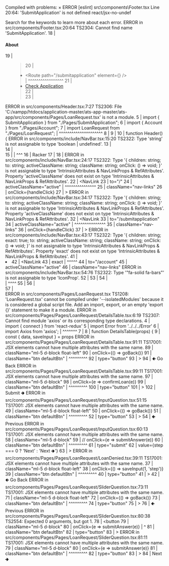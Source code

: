 Compiled with problems:
×
ERROR
[eslint] 
src\components\Footer.tsx
  Line 20:64:  'SubmitApplication' is not defined  react/jsx-no-undef

Search for the keywords to learn more about each error.
ERROR in src/components/Footer.tsx:20:64
TS2304: Cannot find name 'SubmitApplication'.
    18 |   	 			<h4>About</h4>
    19 |   	 			<ul>
  > 20 |   	 				<li><Routes><Route path="/submitapplication" element={<SubmitApplication />} /></Routes></li>
       |   	 				                                                       ^^^^^^^^^^^^^^^^^
    21 |   	 				<li><a href="#">Check Application</a></li>
    22 | 		
    23 |   	 			</ul>
ERROR in src/components/Header.tsx:7:27
TS2306: File 'C:/xampp/htdocs/application-master/ats-app-master/ats-app/src/components/Pages/LoanRequest.tsx' is not a module.
     5 | import { SubmitApplication } from "./Pages/SubmitApplication";
     6 | import { Account } from "./Pages/Account";
  >  7 | import  LoanRequest  from "./Pages/LoanRequest";
       |                           ^^^^^^^^^^^^^^^^^^^^^
     8 |
     9 |
    10 | function Header() {
ERROR in src/components/include/NavBar.tsx:15:20
TS2322: Type 'string' is not assignable to type 'boolean | undefined'.
    13 |       <nav className="navbar">
    14 |         <div className="nav-container">
  > 15 |           <NavLink end="/"  className="nav-logo">
       |                    ^^^
    16 |           Racker
    17 |             <i className="fas fa-code"></i>
    18 |           </NavLink>
ERROR in src/components/include/NavBar.tsx:24:17
TS2322: Type '{ children: string; to: string; activeClassName: string; className: string; onClick: () => void; }' is not assignable to type 'IntrinsicAttributes & NavLinkProps & RefAttributes<HTMLAnchorElement>'.
  Property 'activeClassName' does not exist on type 'IntrinsicAttributes & NavLinkProps & RefAttributes<HTMLAnchorElement>'.
    22 |               <NavLink
    23 |                 to="/" 
  > 24 |                 activeClassName="active"
       |                 ^^^^^^^^^^^^^^^
    25 |                 className="nav-links"
    26 |                 onClick={handleClick}
    27 |               >
ERROR in src/components/include/NavBar.tsx:34:17
TS2322: Type '{ children: string; to: string; activeClassName: string; className: string; onClick: () => void; }' is not assignable to type 'IntrinsicAttributes & NavLinkProps & RefAttributes<HTMLAnchorElement>'.
  Property 'activeClassName' does not exist on type 'IntrinsicAttributes & NavLinkProps & RefAttributes<HTMLAnchorElement>'.
    32 |               <NavLink
    33 |                 to="/submitapplication"
  > 34 |                 activeClassName="active"
       |                 ^^^^^^^^^^^^^^^
    35 |                 className="nav-links"
    36 |                 onClick={handleClick}
    37 |               >
ERROR in src/components/include/NavBar.tsx:43:17
TS2322: Type '{ children: string; exact: true; to: string; activeClassName: string; className: string; onClick: () => void; }' is not assignable to type 'IntrinsicAttributes & NavLinkProps & RefAttributes<HTMLAnchorElement>'.
  Property 'exact' does not exist on type 'IntrinsicAttributes & NavLinkProps & RefAttributes<HTMLAnchorElement>'.
    41 |             <li className="nav-item">
    42 |               <NavLink
  > 43 |                 exact
       |                 ^^^^^
    44 |                 to="/account"
    45 |                 activeClassName="active"
    46 |                 className="nav-links"
ERROR in src/components/include/NavBar.tsx:54:76
TS2322: Type '"fa-solid fa-bars"' is not assignable to type 'IconProp'.
    52 |
    53 |           </ul>
  > 54 |           <div className="nav-icon" onClick={handleClick}><FontAwesomeIcon icon="fa-solid fa-bars" />
       |                                                                            ^^^^
    55 |             <i className="fas fa-bars"></i>
    56 |           </div>
    57 |         </div>
ERROR in src/components/Pages/LoanRequest.tsx
TS1208: 'LoanRequest.tsx' cannot be compiled under '--isolatedModules' because it is considered a global script file. Add an import, export, or an empty 'export {}' statement to make it a module.
ERROR in src/components/Pages/Pages/LoanRequest/DetailsTable.tsx:6:19
TS2307: Cannot find module 'axios' or its corresponding type declarations.
    4 | import { connect } from 'react-redux'
    5 | import Error from '../../../Error'
  > 6 | import Axios from 'axios';
      |                   ^^^^^^^
    7 |
    8 | function DetailsTable(props) {
    9 |   const { data, saveInput } = props
ERROR in src/components/Pages/Pages/LoanRequest/DetailsTable.tsx:91:11
TS17001: JSX elements cannot have multiple attributes with the same name.
    89 |           className="ml-5 d-block float-left"
    90 |           onClick={() => goBack()}
  > 91 |           className="btn defaultBtn"
       |           ^^^^^^^^^
    92 |           type="button"
    93 |         >
    94 |           🢀 Go Back
ERROR in src/components/Pages/Pages/LoanRequest/DetailsTable.tsx:99:11
TS17001: JSX elements cannot have multiple attributes with the same name.
     97 |           className="ml-5 d-block"
     98 |           onClick={e => confirmLoan(e)}
  >  99 |           className="btn defaultBtn"
        |           ^^^^^^^^^
    100 |           type="button"
    101 |         >
    102 |           Submit 🢂
ERROR in src/components/Pages/Pages/LoanRequest/InputQuestion.tsx:51:15
TS17001: JSX elements cannot have multiple attributes with the same name.
    49 |               className="ml-5 d-block float-left"
    50 |               onClick={() => goBack()}
  > 51 |               className="btn defaultBtn"
       |               ^^^^^^^^^
    52 |               type="button"
    53 |             >
    54 |               🢀 Previous
ERROR in src/components/Pages/Pages/LoanRequest/InputQuestion.tsx:60:13
TS17001: JSX elements cannot have multiple attributes with the same name.
    58 |             className="ml-5 d-block"
    59 |             // onClick={e => submitAnswer(e)}
  > 60 |             className="btn defaultBtn"
       |             ^^^^^^^^^
    61 |             type="submit"
    62 |             value={step === 0 ? 'Next' : 'Next 🢂'}
    63 |           ></input>
ERROR in src/components/Pages/Pages/LoanRequest/LoanDenied.tsx:39:11
TS17001: JSX elements cannot have multiple attributes with the same name.
    37 |           className="ml-5 d-block float-left"
    38 |           onClick={() => saveInput(1, 'step')}
  > 39 |           className="btn defaultBtn"
       |           ^^^^^^^^^
    40 |           type="button"
    41 |         >
    42 |           🢀 Go Back
ERROR in src/components/Pages/Pages/LoanRequest/SliderQuestion.tsx:73:11
TS17001: JSX elements cannot have multiple attributes with the same name.
    71 |           className="ml-5 d-block float-left"
    72 |           onClick={() => goBack()}
  > 73 |           className="btn defaultBtn"
       |           ^^^^^^^^^
    74 |           type="button"
    75 |         >
    76 |           🢀 Previous
ERROR in src/components/Pages/Pages/LoanRequest/SliderQuestion.tsx:80:38
TS2554: Expected 0 arguments, but got 1.
    78 |         <button
    79 |           className="ml-5 d-block"
  > 80 |           onClick={e => submitAnswer(e)}
       |                                      ^
    81 |           className="btn defaultBtn"
    82 |           type="button"
    83 |         >
ERROR in src/components/Pages/Pages/LoanRequest/SliderQuestion.tsx:81:11
TS17001: JSX elements cannot have multiple attributes with the same name.
    79 |           className="ml-5 d-block"
    80 |           onClick={e => submitAnswer(e)}
  > 81 |           className="btn defaultBtn"
       |           ^^^^^^^^^
    82 |           type="button"
    83 |         >
    84 |           Next 🢂